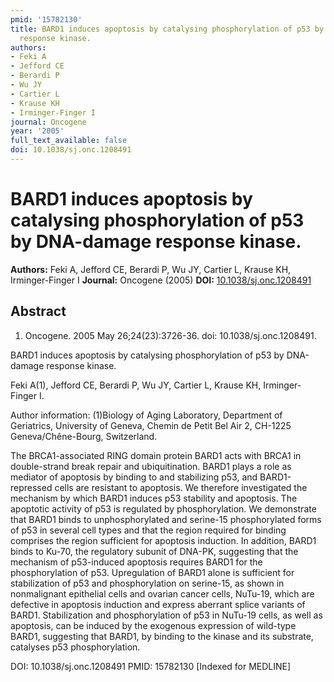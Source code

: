 ```yaml
---
pmid: '15782130'
title: BARD1 induces apoptosis by catalysing phosphorylation of p53 by DNA-damage
  response kinase.
authors:
- Feki A
- Jefford CE
- Berardi P
- Wu JY
- Cartier L
- Krause KH
- Irminger-Finger I
journal: Oncogene
year: '2005'
full_text_available: false
doi: 10.1038/sj.onc.1208491
---
```


# BARD1 induces apoptosis by catalysing phosphorylation of p53 by DNA-damage response kinase.
**Authors:** Feki A, Jefford CE, Berardi P, Wu JY, Cartier L, Krause KH, Irminger-Finger I
**Journal:** Oncogene (2005)
**DOI:** [10.1038/sj.onc.1208491](https://doi.org/10.1038/sj.onc.1208491)

## Abstract

1. Oncogene. 2005 May 26;24(23):3726-36. doi: 10.1038/sj.onc.1208491.

BARD1 induces apoptosis by catalysing phosphorylation of p53 by DNA-damage 
response kinase.

Feki A(1), Jefford CE, Berardi P, Wu JY, Cartier L, Krause KH, Irminger-Finger 
I.

Author information:
(1)Biology of Aging Laboratory, Department of Geriatrics, University of Geneva, 
Chemin de Petit Bel Air 2, CH-1225 Geneva/Chêne-Bourg, Switzerland.

The BRCA1-associated RING domain protein BARD1 acts with BRCA1 in double-strand 
break repair and ubiquitination. BARD1 plays a role as mediator of apoptosis by 
binding to and stabilizing p53, and BARD1-repressed cells are resistant to 
apoptosis. We therefore investigated the mechanism by which BARD1 induces p53 
stability and apoptosis. The apoptotic activity of p53 is regulated by 
phosphorylation. We demonstrate that BARD1 binds to unphosphorylated and 
serine-15 phosphorylated forms of p53 in several cell types and that the region 
required for binding comprises the region sufficient for apoptosis induction. In 
addition, BARD1 binds to Ku-70, the regulatory subunit of DNA-PK, suggesting 
that the mechanism of p53-induced apoptosis requires BARD1 for the 
phosphorylation of p53. Upregulation of BARD1 alone is sufficient for 
stabilization of p53 and phosphorylation on serine-15, as shown in nonmalignant 
epithelial cells and ovarian cancer cells, NuTu-19, which are defective in 
apoptosis induction and express aberrant splice variants of BARD1. Stabilization 
and phosphorylation of p53 in NuTu-19 cells, as well as apoptosis, can be 
induced by the exogenous expression of wild-type BARD1, suggesting that BARD1, 
by binding to the kinase and its substrate, catalyses p53 phosphorylation.

DOI: 10.1038/sj.onc.1208491
PMID: 15782130 [Indexed for MEDLINE]
